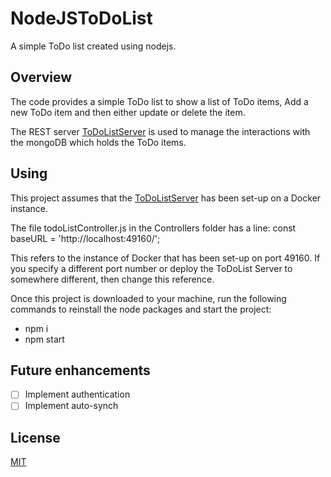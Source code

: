 # NodeJSToDoList
A simple ToDo list created using nodejs. 

## Overview

The code provides a simple ToDo list to show a list of ToDo items, Add a new ToDo item and then either update or delete the item.

The REST server [ToDoListServer](https://github.com/mySimonID/TodoListServer/blob/master/README.md) is used to manage the interactions with the mongoDB which holds the ToDo items.

## Using

This project assumes that the [ToDoListServer](https://github.com/mySimonID/TodoListServer/blob/master/README.md) has been set-up on a Docker instance.

The file todoListController.js in the Controllers folder has a line: const baseURL = 'http://localhost:49160/';

This refers to the instance of Docker that has been set-up on port 49160. If you specify a different port number or deploy the ToDoList Server to somewhere different, then change this reference.

Once this project is downloaded to your machine, run the following commands to reinstall the node packages and start the project:

- npm i
- npm start

## Future enhancements
- [ ] Implement authentication
- [ ] Implement auto-synch

## License
[MIT](https://choosealicense.com/licenses/mit/)





